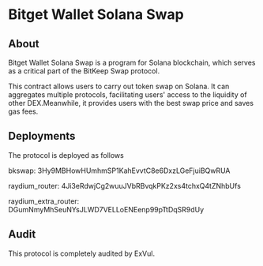 # Bitget Wallet Solana Swap

## About

Bitget Wallet Solana Swap is a program for Solana blockchain, which serves as a critical part of the BitKeep Swap protocol.

This contract allows users to carry out token swap on Solana. It can aggregates multiple protocols, facilitating users' access to the liquidity of other DEX.Meanwhile, it provides users with the best swap price and saves gas fees.

## Deployments

The protocol is deployed as follows

bkswap: 3Hy9MBHowHUmhmSP1KahEvvtC8e6DxzLGeFjuiBQwRUA

raydium_router: 4Ji3eRdwjCg2wuuJVbRBvqkPKz2xs4tchxQ4tZNhbUfs

raydium_extra_router: DGumNmyMhSeuNYsJLWD7VELLoENEenp99pTtDqSR9dUy

## Audit

This protocol is completely audited by ExVul.